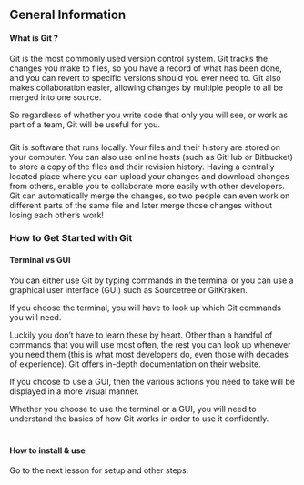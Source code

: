 
## General Information

#### What is Git ?
Git is the most commonly used version control system. Git tracks the changes you make to files, so you have a record of what has been done, and you can revert to specific versions should you ever need to. Git also makes collaboration easier, allowing changes by multiple people to all be merged into one source. 

So regardless of whether you write code that only you will see, or work as part of a team, Git will be useful for you.

###

Git is software that runs locally. Your files and their history are stored on your computer. You can also use online hosts (such as GitHub or Bitbucket) to store a copy of the files and their revision history. Having a centrally located place where you can upload your changes and download changes from others, enable you to collaborate more easily with other developers. Git can automatically merge the changes, so two people can even work on different parts of the same file and later merge those changes without losing each other’s work!

### How to Get Started with Git
#### Terminal vs GUI
You can either use Git by typing commands in the terminal or you can use a graphical user interface (GUI) such as Sourcetree or GitKraken.

If you choose the terminal, you will have to look up which Git commands you will need.

Luckily you don’t have to learn these by heart. Other than a handful of commands that you will use most often, the rest you can look up whenever you need them (this is what most developers do, even those with decades of experience). Git offers in-depth documentation on their website.

If you choose to use a GUI, then the various actions you need to take will be displayed in a more visual manner.

Whether you choose to use the terminal or a GUI, you will need to understand the basics of how Git works in order to use it confidently.

#

#### How to install & use
Go to the next lesson for setup and other steps.